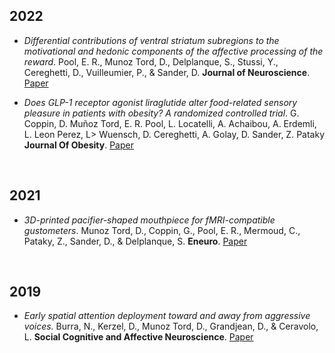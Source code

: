 ## 2022

- *Differential contributions of ventral striatum subregions to the motivational and hedonic components of the affective processing of the reward*. Pool, E. R., Munoz Tord, D., Delplanque, S., Stussi, Y., Cereghetti, D., Vuilleumier, P., & Sander, D. **Journal of Neuroscience**. [Paper](https://doi.org/10.1523/JNEUROSCI.1124-21.2022)



- *Does GLP-1 receptor agonist liraglutide alter food-related sensory pleasure in patients with obesity? A randomized controlled trial*. G. Coppin, D. Muñoz Tord, E. R. Pool, L. Locatelli, A. Achaibou, A. Erdemli, L. Leon Perez, L> Wuensch, D. Cereghetti, A. Golay, D. Sander, Z. Pataky **Journal Of Obesity**. [Paper](https://www.researchsquare.com/article/rs-1722974/latest.pdf)



<br>


## 2021

- *3D-printed pacifier-shaped mouthpiece for fMRI-compatible gustometers*. Munoz Tord, D., Coppin, G., Pool, E. R., Mermoud, C., Pataky, Z., Sander, D., & Delplanque, S. **Eneuro**. [Paper](https://dx.doi.org/10.1523%2FENEURO.0208-21.2021)


<br>


## 2019

- *Early spatial attention deployment toward and away from aggressive voices.* Burra, N., Kerzel, D., Munoz Tord, D., Grandjean, D., & Ceravolo, L. **Social Cognitive and Affective Neuroscience**. [Paper](https://doi.org/10.1093/scan/nsy100)


<br>


